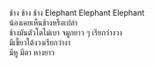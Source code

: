 ช้าง ช้าง ช้าง Elephant Elephant Elephant  
น้องเคยเห็นช้างหรือเปล่า  
ช้างมันตัวโตไม่เบา จมูกยาว ๆ เรียกว่างวง  
มีเขี้ยวใต้งวงเรียกว่างา  
มีหู มีตา หางยาว
